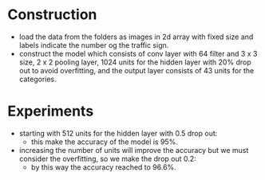 # Construction
+ load the data from the folders as images in 2d array with fixed size and labels indicate the number og the traffic sign.
+ construct the model which consists of conv layer with 64 filter and 3 x 3 size, 2 x 2 pooling layer, 1024 units for the hidden layer with 20% drop out to avoid overfitting, and the output layer consists of 43 units for the categories.
# Experiments
+ starting with 512 units for the hidden layer with 0.5 drop out:
    - this make the accuracy of the model is 95%.
+ increasing the number of units will improve the accuracy but we must consider the overfitting, so we make the drop out 0.2:
    - by this way the accuracy reached to 96.6%.